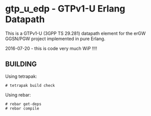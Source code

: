 gtp_u_edp - GTPv1-U Erlang Datapath
===================================

This is a GTPv1-U (3GPP TS 29.281) datapath element for the erGW GGSN/PGW project implemented in pure Erlang.

2016-07-20 - this is code very much WiP !!!!

BUILDING
--------

Using tetrapak:

    # tetrapak build check

Using rebar:

    # rebar get-deps
    # rebar compile
